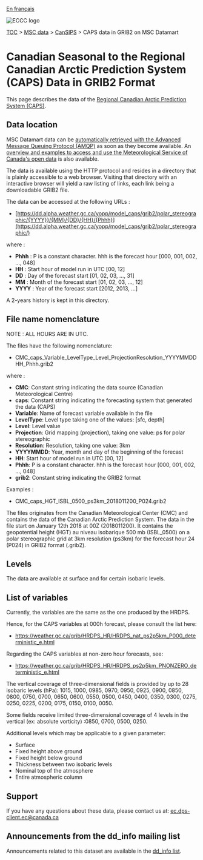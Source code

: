[En français](readme_caps-datamart_fr.md)

![ECCC logo](../../img_eccc-logo.png)

[TOC](../../readme_en.md) > [MSC data](../readme_en.md) > [CanSIPS](readme_caps_en.md) > CAPS data in GRIB2 on MSC Datamart

# Canadian Seasonal to the Regional Canadian Arctic Prediction System (CAPS) Data in GRIB2 Format

This page describes the data of the [Regional Canadian Arctic Prediction System (CAPS)](readme_caps_en.md).

## Data location 

MSC Datamart data can be [automatically retrieved with the Advanced Message Queuing Protocol (AMQP)](../../msc-datamart/amqp_en.md) as soon as they become available. An [overview and examples to access and use the Meteorological Service of Canada's open data](../../usage/readme_en.md) is also available.

The data is available using the HTTP protocol and resides in a directory that is plainly accessible to a web browser. Visiting that directory with an interactive browser will yield a raw listing of links, each link being a downloadable GRIB2 file.

The data can be accessed at the following URLs :

* [https://dd.alpha.weather.gc.ca/yopp/model_caps/grib2/polar_stereographic/{YYYY}}/{MM}/{DD}/{HH}/{Phhh}](https://dd.alpha.weather.gc.ca/yopp/model_caps/grib2/polar_stereographic/)

where :

* __Phhh__ : P is a constant character. hhh is the forecast hour [000, 001, 002, ..., 048]
* __HH__ : Start hour of model run in UTC [00, 12] 
* __DD__ : Day of the forecast start [01, 02, 03, ..., 31]
* __MM__ : Month of the forecast start [01, 02, 03, ..., 12]
* __YYYY__ : Year of the forecast start [2012, 2013, ...]

A 2-years history is kept in this directory.

## File name nomenclature 

NOTE : ALL HOURS ARE IN UTC.

The files have the following nomenclature:

* CMC_caps_Variable_LevelType_Level_ProjectionResolution_YYYYMMDDHH_Phhh.grib2

where :

* __CMC__: Constant string indicating the data source (Canadian Meteorological Centre)
* __caps__: Constant string indicating the forecasting system that generated the data (CAPS)
* __Variable__: Name of forecast variable available in the file 
* __LevelType__: Level type taking one of the values: [sfc, depth]
* __Level__: Level value
* __Projection__: Grid mapping (projection), taking one value: ps for polar stereographic
* __Resolution__: Resolution, taking one value: 3km
* __YYYYMMDD__: Year, month and day of the beginning of the forecast
* __HH__: Start hour of model run in UTC [00, 12] 
* __Phhh__: P is a constant character. hhh is the forecast hour [000, 001, 002, ..., 048]
* __grib2__: Constant string indicating the GRIB2 format


Examples : 

* CMC_caps_HGT_ISBL_0500_ps3km_2018011200_P024.grib2

The files originates from the Canadian Meteorological Center (CMC) and contains the data of the Canadian Arctic Prediction System. The data in the file start on January 12th 2018 at 00Z (2018011200). It contains the geopotential height (HGT) au niveau isobarique 500 mb (ISBL_0500) on a polar stereographic grid at 3km resolution (ps3km) for the forecast hour 24 (P024) in GRIB2 format (.grib2).

## Levels

The data are available at surface and for certain isobaric levels.

## List of variables

Currently, the variables are the same as the one produced by the HRDPS.

Hence, for the CAPS variables at 000h forecast, please consult the list here:
* https://weather.gc.ca/grib/HRDPS_HR/HRDPS_nat_ps2p5km_P000_deterministic_e.html

Regarding the CAPS variables at non-zero hour forecasts, see:
* https://weather.gc.ca/grib/HRDPS_HR/HRDPS_ps2p5km_PNONZERO_deterministic_e.html

The vertical coverage of three-dimensional fields is provided by up to 28 isobaric levels (hPa):
1015, 1000, 0985, 0970, 0950, 0925, 0900, 0850, 0800, 0750, 0700, 0650, 0600, 0550, 0500, 0450, 0400, 0350, 0300, 0275, 0250, 0225, 0200, 0175, 0150, 0100, 0050.

Some fields receive limited three-dimensional coverage of 4 levels in the vertical (ex: absolute vorticity) :0850, 0700, 0500, 0250.

Additional levels which may be applicable to a given parameter:

* Surface 
* Fixed height above ground 
* Fixed height below ground
* Thickness between two isobaric levels
* Nominal top of the atmosphere
* Entire atmospheric column

## Support

If you have any questions about these data, please contact us at: [ec.dps-client.ec@canada.ca](mailto:ec.dps-client.ec@canada.ca)

## Announcements from the dd_info mailing list 

Announcements related to this dataset are available in the [dd_info list](https://lists.ec.gc.ca/cgi-bin/mailman/listinfo/dd_info).
